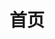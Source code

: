 ---
title: 首页
home: true
heroImage: /images/logo.jpg
heroText: PaimonBot
actions:
    - text: 帮助文档
      link: /documents/
      type: primary
    - text: 开发指南
      link: /develop/
      type: secondary
---